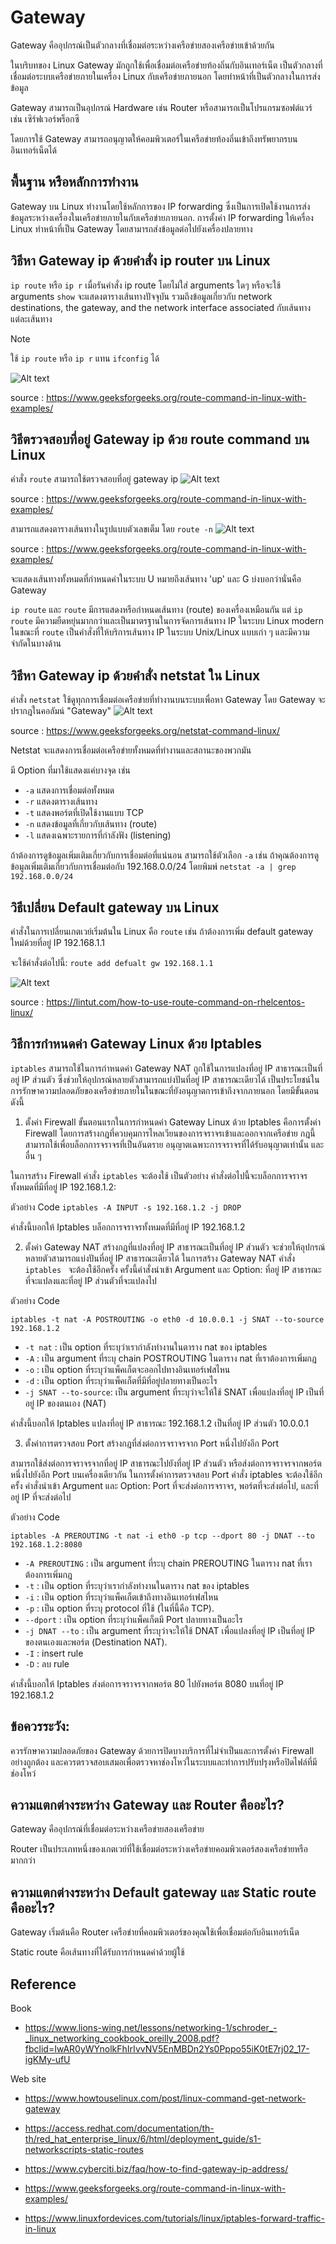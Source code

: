 # Gateway
Gateway คืออุปกรณ์เป็นตัวกลางที่เชื่อมต่อระหว่างเครือข่ายสองเครือข่ายเข้าด้วยกัน 

ในบริบทของ Linux 
Gateway มักถูกใช้เพื่อเชื่อมต่อเครือข่ายท้องถิ่นกับอินเทอร์เน็ต เป็นตัวกลางที่เชื่อมต่อระบบเครือข่ายภายในเครื่อง Linux กับเครือข่ายภายนอก โดยทำหน้าที่เป็นตัวกลางในการส่งข้อมูล

Gateway สามารถเป็นอุปกรณ์ Hardware เช่น Router หรือสามารถเป็นโปรแกรมซอฟต์แวร์ เช่น เซิร์ฟเวอร์พร็อกซี

โดยการใช้ Gateway  สามารถอนุญาตให้คอมพิวเตอร์ในเครือข่ายท้องถิ่นเข้าถึงทรัพยากรบนอินเทอร์เน็ตได้


## พื้นฐาน หรือหลักการทำงาน
Gateway บน Linux ทำงานโดยใช้หลักการของ IP forwarding ซึ่งเป็นการเปิดใช้งานการส่งข้อมูลระหว่างเครื่องในเครือข่ายภายในกับเครือข่ายภายนอก. การตั้งค่า IP forwarding ให้เครื่อง Linux ทำหน้าที่เป็น Gateway โดยสามารถส่งข้อมูลต่อไปยังเครื่องปลายทาง


## วิธีหา Gateway ip ด้วยคำสั่ง ip router บน Linux
```ip route``` หรือ ```ip r``` เมื่อรันคำสั่ง ip route โดยไม่ใส่ arguments ใดๆ หรือจะใช้ arguments ```show``` จะแสดงตารางเส้นทางปัจจุบัน รวมถึงข้อมูลเกี่ยวกับ network destinations, the gateway, and the network interface associated กับเส้นทางแต่ละเส้นทาง
> [!NOTE]  
> ใช้ ```ip route``` หรือ ```ip r``` แทน ```ifconfig``` ได้

![Alt text](https://media.geeksforgeeks.org/wp-content/uploads/20200512170105/To-get-details-of-the-kernel-IP-routing-table-using-ip-command1.png)

source : https://www.geeksforgeeks.org/route-command-in-linux-with-examples/

## วิธีตรวจสอบที่อยู่ Gateway ip ด้วย route command บน Linux
คำสั่ง ```route``` สามารถใช้ตรวจสอบที่อยู่ gateway ip
![Alt text](https://media.geeksforgeeks.org/wp-content/uploads/20200512153722/To-display-the-IP-kernel-routing-table.png)

source : https://www.geeksforgeeks.org/route-command-in-linux-with-examples/

สามารถแสดงตารางเส้นทางในรูปแบบตัวเลขเต็ม โดย ```route -n```
![Alt text](https://media.geeksforgeeks.org/wp-content/uploads/20200512153837/To-display-routing-table-in-full-numeric-form.png)

source : https://www.geeksforgeeks.org/route-command-in-linux-with-examples/

จะแสดงเส้นทางทั้งหมดที่กำหนดค่าในระบบ 
U หมายถึงเส้นทาง 'up' และ 
G บ่งบอกว่านั่นคือ Gateway

```ip route``` และ ```route``` มีการแสดงหรือกำหนดเส้นทาง (route) ของเครื่องเหมือนกัน
แต่ ```ip route``` มีความยืดหยุ่นมากกว่าและเป็นมาตรฐานในการจัดการเส้นทาง IP ในระบบ Linux modern ในขณะที่ ```route``` เป็นคำสั่งที่ให้บริการเส้นทาง IP ในระบบ Unix/Linux แบบเก่า ๆ และมีความจำกัดในบางด้าน

## วิธีหา Gateway ip ด้วยคำสั่ง netstat ใน Linux
คำสั่ง ```netstat``` ใช้ดูทุกการเชื่อมต่อเครือข่ายที่ทำงานบนระบบเพื่อหา Gateway โดย Gateway จะปรากฎในคอลัมน์ "Gateway"
![Alt text](https://media.geeksforgeeks.org/wp-content/uploads/kernel.png)

source : https://www.geeksforgeeks.org/netstat-command-linux/

Netstat จะแสดงการเชื่อมต่อเครือข่ายทั้งหมดที่ทำงานและสถานะของพวกมัน

มี Option ที่มาใช้แสดงแค่บางจุด เช่น
- ```-a``` แสดงการเชื่อมต่อทั้งหมด
- ```-r``` แสดงตารางเส้นทาง
- ```-t``` แสดงพอร์ตที่เปิดใช้งานแบบ TCP
- ```-n``` แสดงข้อมูลที่เกี่ยวกับเส้นทาง (route)
- ```-l``` แสดงเฉพาะรายการที่กำลังฟัง (listening)

ถ้าต้องการดูข้อมูลเพิ่มเติมเกี่ยวกับการเชื่อมต่อที่แน่นอน สามารถใช้ตัวเลือก ```-a``` เช่น ถ้าคุณต้องการดูข้อมูลเพิ่มเติมเกี่ยวกับการเชื่อมต่อกับ 192.168.0.0/24 โดยพิมพ์ ```netstat -a | grep 192.168.0.0/24```

## วิธีเปลี่ยน Default gateway บน Linux
คำสั่งในการเปลี่ยนเกตเวย์เริ่มต้นใน Linux คือ ```route``` เช่น ถ้าต้องการเพิ่ม default gateway ใหม่ด้วยที่อยู่ IP 192.168.1.1 

จะใช้คำสั่งต่อไปนี้: ```route add defualt gw 192.168.1.1```

![Alt text](https://lintut.com/wp-content/uploads/2015/01/Add-Default-Gateway.png)

source : https://lintut.com/how-to-use-route-command-on-rhelcentos-linux/

## วิธีการกำหนดค่า Gateway Linux ด้วย Iptables
```iptables``` สามารถใช้ในการกำหนดค่า Gateway NAT ถูกใช้ในการแปลงที่อยู่ IP สาธารณะเป็นที่อยู่ IP ส่วนตัว ซึ่งช่วยให้อุปกรณ์หลายตัวสามารถแบ่งปันที่อยู่ IP สาธารณะเดียวได้ เป็นประโยชน์ในการรักษาความปลอดภัยของเครือข่ายภายในในขณะที่ยังอนุญาตการเข้าถึงจากภายนอก โดยมีขั้นตอนดังนี้

 1. ตั้งค่า Firewall
ขั้นตอนแรกในการกำหนดค่า Gateway Linux ด้วย Iptables คือการตั้งค่า Firewall โดยการสร้างกฎที่ควบคุมการไหลเวียนของการจราจรเข้าและออกจากเครือข่าย กฎนี้สามารถใช้เพื่อบล็อกการจราจรที่เป็นอันตราย อนุญาตเฉพาะการจราจรที่ได้รับอนุญาตเท่านั้น และอื่น ๆ

ในการสร้าง Firewall คำสั่ง ```iptables``` จะต้องใช้ เป็นตัวอย่าง คำสั่งต่อไปนี้จะบล็อกการจราจรทั้งหมดที่มีที่อยู่ IP 192.168.1.2:

ตัวอย่าง Code
```iptables -A INPUT -s 192.168.1.2 -j DROP```

คำสั่งนี้บอกให้ Iptables บล็อกการจราจรทั้งหมดที่มีที่อยู่ IP 192.168.1.2

2. ตั้งค่า Gateway NAT
สร้างกฎที่แปลงที่อยู่ IP สาธารณะเป็นที่อยู่ IP ส่วนตัว จะช่วยให้อุปกรณ์หลายตัวสามารถแบ่งปันที่อยู่ IP สาธารณะเดียวได้ 
ในการสร้าง Gateway NAT คำสั่ง ```iptables ``` จะต้องใช้อีกครั้ง ครั้งนี้คำสั่งนำเข้า Argument และ Option: ที่อยู่ IP สาธารณะที่จะแปลงและที่อยู่ IP ส่วนตัวที่จะแปลงไป

ตัวอย่าง Code
```
iptables -t nat -A POSTROUTING -o eth0 -d 10.0.0.1 -j SNAT --to-source 192.168.1.2
```
- ```-t nat``` : เป็น option ที่ระบุว่าเรากำลังทำงานในตาราง nat ของ iptables
- ```-A``` : เป็น argument ที่ระบุ chain POSTROUTING ในตาราง nat ที่เราต้องการเพิ่มกฎ
- ```-o``` : เป็น option ที่ระบุว่าแพ็คเก็ตจะออกไปทางอินเทอร์เฟสไหน
- ```-d``` : เป็น option ที่ระบุว่าแพ็คเก็ตที่มีที่อยู่ปลายทางเป็นอะไร
- ```-j SNAT --to-source```: เป็น argument ที่ระบุว่าจะให้ใช้ SNAT เพื่อแปลงที่อยู่ IP เป็นที่อยู่ IP ของตนเอง (NAT)

คำสั่งนี้บอกให้ Iptables แปลงที่อยู่ IP สาธารณะ 192.168.1.2 เป็นที่อยู่ IP ส่วนตัว 10.0.0.1

3. ตั้งค่าการตรวจสอบ Port
สร้างกฎที่ส่งต่อการจราจรจาก Port หนึ่งไปยังอีก Port 

สามารถใช้ส่งต่อการจราจรจากที่อยู่ IP สาธารณะไปยังที่อยู่ IP ส่วนตัว หรือส่งต่อการจราจรจากพอร์ตหนึ่งไปยังอีก Port บนเครื่องเดียวกัน
ในการตั้งค่าการตรวจสอบ Port คำสั่ง iptables จะต้องใช้อีกครั้ง  คำสั่งนำเข้า Argument และ Option: Port ที่จะส่งต่อการจราจร, พอร์ตที่จะส่งต่อไป, และที่อยู่ IP ที่จะส่งต่อไป

ตัวอย่าง Code
```
iptables -A PREROUTING -t nat -i eth0 -p tcp --dport 80 -j DNAT --to 192.168.1.2:8080
```

- ```-A PREROUTING``` : เป็น argument ที่ระบุ chain PREROUTING ในตาราง nat ที่เราต้องการเพิ่มกฎ
- ```-t``` : เป็น option ที่ระบุว่าเรากำลังทำงานในตาราง nat ของ iptables
- ```-i``` : เป็น option ที่ระบุว่าแพ็คเก็ตเข้าถึงทางอินเทอร์เฟสไหน
- ```-p``` : เป็น option ที่ระบุ protocol ที่ใช้ (ในที่นี้คือ TCP).
- ```--dport``` : เป็น option ที่ระบุว่าแพ็คเก็ตมี Port ปลายทางเป็นอะไร
- ```-j DNAT --to``` : เป็น argument ที่ระบุว่าจะให้ใช้ DNAT เพื่อแปลงที่อยู่ IP เป็นที่อยู่ IP ของตนเองและพอร์ต (Destination NAT).
- ```-I``` : insert rule
- ```-D``` : ลบ rule

คำสั่งนี้บอกให้ Iptables ส่งต่อการจราจรจากพอร์ต 80 ไปยังพอร์ต 8080 บนที่อยู่ IP 192.168.1.2

## ข้อควรระวัง: 
ควรรักษาความปลอดภัยของ Gateway ด้วยการปิดบางบริการที่ไม่จำเป็นและการตั้งค่า Firewall อย่างถูกต้อง และควรตรวจสอบเสมอเพื่อตรวจหาช่องโหว่ในระบบและทำการปรับปรุงหรือปิดไฟล์ที่มีช่องโหว่

## ความแตกต่างระหว่าง Gateway และ Router คืออะไร?
Gateway คืออุปกรณ์ที่เชื่อมต่อระหว่างเครือข่ายสองเครือข่าย 

Router เป็นประเภทหนึ่งของเกตเวย์ที่ใช้เชื่อมต่อระหว่างเครือข่ายคอมพิวเตอร์สองเครือข่ายหรือมากกว่า

## ความแตกต่างระหว่าง Default gateway และ Static route คืออะไร?
Gateway เริ่มต้นคือ Router เครือข่ายที่คอมพิวเตอร์ของคุณใช้เพื่อเชื่อมต่อกับอินเทอร์เน็ต

Static route คือเส้นทางที่ได้รับการกำหนดค่าด้วยผู้ใช้

## Reference
Book
- https://www.lions-wing.net/lessons/networking-1/schroder_-_linux_networking_cookbook_oreilly_2008.pdf?fbclid=IwAR0yWYnolkFhIrIvvNV5EnMBDn2Ys0Pppo55iK0tE7rj02_17-igKMy-ufU

Web site
- https://www.howtouselinux.com/post/linux-command-get-network-gateway

- https://access.redhat.com/documentation/th-th/red_hat_enterprise_linux/6/html/deployment_guide/s1-networkscripts-static-routes

- https://www.cyberciti.biz/faq/how-to-find-gateway-ip-address/

- https://www.geeksforgeeks.org/route-command-in-linux-with-examples/

- https://www.linuxfordevices.com/tutorials/linux/iptables-forward-traffic-in-linux
